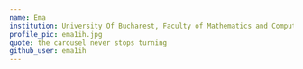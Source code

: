 ```yaml
---
name: Ema
institution: University Of Bucharest, Faculty of Mathematics and Computer Science
profile_pic: ema1ih.jpg
quote: the carousel never stops turning
github_user: ema1ih
---
```

